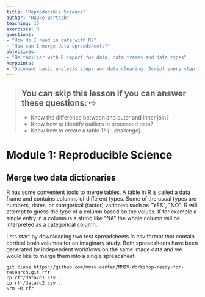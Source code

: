 ```yaml
---
title: "Reproducible Science"
author: "Hauke Bartsch"
teaching: 15
exercises: 0
questions:
- "How do I read in data with R?"
- "How can I merge data spreadsheets?"
objectives:
- "Be familiar with R import for data, data frames and data types"
keypoints:
- "Document basic analysis steps and data cleaning. Script every step to make them reproducible."
---
```


> ## You can skip this lesson if you can answer these questions: &#8680;
>
>  - Know the difference between and outer and inner join?
>  - Know how to identify outliers in processed data?
>  - Know how to create a table 1?
{: .challenge}

# Module 1: Reproducible Science

## Merge two data dictionaries

R has some convenient tools to merge tables. A table in R is called a data frame and contains columns of different types. Some of the usual types are numbers, dates, or categorical (factor) variables such as "YES", "NO". R will attempt to guess the type of a column based on the values. If for example a single entry in a column is a string like "NA" the whole column will be interpreted as a categorical column.

Lets start by downloading two test spreadsheets in csv format that contain cortical brain volumes for an imaginary study. Both spreadsheets have been generated by independent workflows on the same image data and we would like to merge them into a single spreadsheet.

~~~
git clone https://github.com/mmiv-center/MMIV-Workshop-ready-for-research.git rfr
cp rfr/data/d1.csv .
cp rfr/data/d2.csv .
\rm -R rfr
~~~

